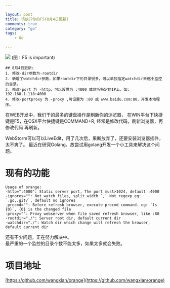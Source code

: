 ```yaml
---

layout: post
title: 请放开你的F5(8月4日更新)
comments: true
category: "go"
tags: 
	- Go

---
```


![](http://ww3.sinaimg.cn/mw690/493b785ajw1e76gn9g7zrj20f00b8jrw.jpg)
(图：F5 is important)

	## 8月4日更新:  
	1. 修改-dir参数为-rootdir
	2. 新增了watchdir参数，如果rootdir下的目录很多，可以单独指定watchdir来缩小监控的目录。
	3. 修改-port 为 -http，可以设置为 :4000 或监听特定的IP上，如: 192.168.1.118:4000
	4. 修改-portproxy 为 -proxy ,可设置为 :80 或 www.baidu.com:80，开发本地程序。


在WEB开发中，我们干的最多的键盘操作是刷新你的浏览器，
在WIN平台下快捷键是F5，在OSX平台快捷键是COMMAND+R, 经常是修改代码，刷新浏览器，再修改代码
再刷新。

WebStorm可以可以LiveEdit，用了几次后，果断放弃了，还要安装浏览器插件，太不爽了。
最近在研究Golang，故尝试用golang开发一个小工具来解决这个问题。

# 现有的功能

	Usage of orange:
	-http=":4000": Static server port, The port must>1024, default :4000
	-ignores="": Not watch files, split width `,` Not regexp eg: `.go,.git/`, default no ignores
	-precmd="": Before refresh browser, execute precmd command. eg: `ls {0}`, {0} is the changed file
	-proxy="": Proxy webserver when file saved refresh browser, like :80
	-rootdir="./": Server root dir, default current dir
	-watchdir="./": Watch dir which change will refresh the browser, default current dir
  

还有不少问题，正在努力解决中。  
最严重的一个监控的目录个数不能太多，如果太多就会失败。

# 项目地址

[https://github.com/wangxian/orange](https://github.com/wangxian/orange)


